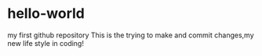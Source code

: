 # hello-world
my first github repository
This is the trying to make and commit changes,my new life style in coding!
